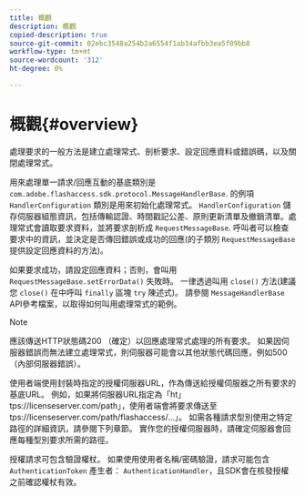 ```yaml
---
title: 概觀
description: 概觀
copied-description: true
source-git-commit: 02ebc3548a254b2a6554f1ab34afbb3ea5f09bb8
workflow-type: tm+mt
source-wordcount: '312'
ht-degree: 0%

---
```


# 概觀{#overview}

處理要求的一般方法是建立處理常式、剖析要求、設定回應資料或錯誤碼，以及關閉處理常式。

用來處理單一請求/回應互動的基底類別是 `com.adobe.flashaccess.sdk.protocol.MessageHandlerBase`. 的例項 `HandlerConfiguration` 類別是用來初始化處理常式。 `HandlerConfiguration` 儲存伺服器組態資訊，包括傳輸認證、時間戳記公差、原則更新清單及撤銷清單。處理常式會讀取要求資料，並將要求剖析成 `RequestMessageBase`. 呼叫者可以檢查要求中的資訊，並決定是否傳回錯誤或成功的回應(的子類別 `RequestMessageBase` 提供設定回應資料的方法)。

如果要求成功，請設定回應資料；否則，會叫用 `RequestMessageBase.setErrorData()` 失敗時。 一律透過叫用 `close()` 方法(建議您 `close()` 在中呼叫 `finally` 區塊 `try` 陳述式)。 請參閱 `MessageHandlerBase` API參考檔案，以取得如何叫用處理常式的範例。

>[!NOTE]
>
>應該傳送HTTP狀態碼200 （確定）以回應處理常式處理的所有要求。 如果因伺服器錯誤而無法建立處理常式，則伺服器可能會以其他狀態代碼回應，例如500 （內部伺服器錯誤）。

使用者端使用封裝時指定的授權伺服器URL，作為傳送給授權伺服器之所有要求的基底URL。 例如，如果將伺服器URL指定為「ht」<span></span>tps://licenseserver.com/path」，使用者端會將要求傳送至<span></span>tps://licenseserver.com/path/flashaccess/...」。 如需各種請求型別使用之特定路徑的詳細資訊，請參閱下列章節。 實作您的授權伺服器時，請確定伺服器會回應每種型別要求所需的路徑。

授權請求可包含驗證權杖。 如果使用使用者名稱/密碼驗證，請求可能包含 `AuthenticationToken` 產生者： `AuthenticationHandler`，且SDK會在核發授權之前確認權杖有效。
